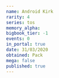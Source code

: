 ```yaml
---
name: Android Kirk
rarity: 4
series: tos
memory_alpha:
bigbook_tier: -1
events: 0
in_portal: true
date: 31/03/2020
obtained: Pack
mega: false
published: true
---
```



